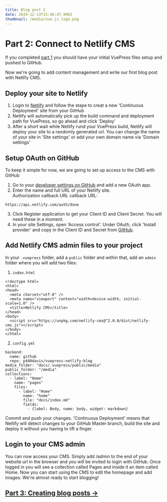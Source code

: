```yaml
---
title: Blog post 2
date: 2019-12-13T15:46:47.996Z
thumbnail: /media/vue.js_logo.png
---
```

# Part 2: Connect to Netlify CMS

If you completed [part 1](./blogging-with-vuepress-part-1.md) you should have your initial VuePress files setup and pushed to GitHub.

Now we're going to add content management and write our first blog post with Netlify CMS.

## Deploy your site to Netlify
1. Login to [Netlify](https://app.netlify.com/start) and follow the stape to creat a new 'Continuous Deployment' site from your GitHub
2. Netlify will automatically pick up the build command and deployment path for VuePress, so go ahead and click 'Deploy' <!-- IMAGE NEEDED -->
3. After a short wait while Netlify rund your VuePress build, Netlify will deploy your site to a randomly generated url. You can change the name of your site in 'Site settings' or add your own domain name via 'Domain settings'

## Setup OAuth on GitHub
To keep it simple for now, we are going to set up access to the CMS with GitHub

1. Go to your [developer settings on GitHub](https://github.com/settings/developers) and add a new OAuth app.
2. Enter the name and full URL of your Netlify site.\
   Authorization callback URL callback URL:
```
https://api.netlify.com/auth/done
```
3. Click Register application to get your Client ID and Client Secret. You will need these in a moment.
4. In your site Settings, open 'Access control'. Under OAuth, click 'Install provider' and copy in the Client ID and Secret from [GitHub](https://github.com/settings/developers).

## Add Netlify CMS admin files to your project
In your `.vuepress` folder, add a `public` folder and within that, add an `admin` folder where you will add two files:
1. `index.html`
```
<!doctype html>
<html>
<head>
  <meta charset="utf-8" />
  <meta name="viewport" content="width=device-width, initial-scale=1.0" />
  <title>Netlify CMS</title>
</head>
<body>
  <script src="https://unpkg.com/netlify-cms@^2.0.0/dist/netlify-cms.js"></script>
</body>
</html>
```
2. `config.yml`
```
backend:
  name: github
  repo: p440davis/vuepress-netlify-blog
media_folder: "docs/.vuepress/public/media"
public_folder: "/media"
collections:
  - label: "Home"
    name: "pages"
    files:
      - label: "Home"
        name: "home"
        file: "docs/index.md"
        fields:
          - {label: Body, name: body, widget: markdown}
```
Commit and push your changes. 'Continuous Deployment' means that Netlify will detect changes to your GitHub Master branch, build the site and deploy it without you having to lift a finger.

## Login to your CMS admin
You can now access your CMS. Simply add /admin to the end of your website url in the browser and you will be invited to login with GitHub. 
Once logged in you will see a collection called Pages and inside it an item called Home. Now you can start using the CMS to edit the homepage and add images. We're almost ready to start blogging!

## [Part 3: Creating blog posts &rarr;](./blogging-with-vuepress-part-3.md)
